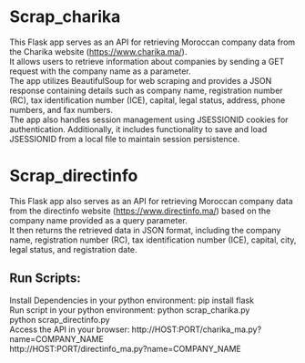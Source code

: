 # Scrap_charika
This Flask app serves as an API for retrieving Moroccan company data from the Charika website (https://www.charika.ma/).<br>It allows users to retrieve information about companies by sending a GET request with the company name as a parameter. <br>The app utilizes BeautifulSoup for web scraping and provides a JSON response containing details such as company name, registration number (RC), tax identification number (ICE), capital, legal status, address, phone numbers, and fax numbers. <br>The app also handles session management using JSESSIONID cookies for authentication. Additionally, it includes functionality to save and load JSESSIONID from a local file to maintain session persistence.

# Scrap_directinfo
This Flask app also serves as an API for retrieving Moroccan company data from the directinfo website (https://www.directinfo.ma/) based on the company name provided as a query parameter.<br>
It then returns the retrieved data in JSON format, including the company name, registration number (RC), tax identification number (ICE), capital, city, legal status, and registration date.

## Run Scripts:
Install Dependencies in your python environment: pip install flask<br>
Run script in your python environment: python scrap_charika.py<br> python scrap_directinfo.py<br>
Access the API in your browser: http://HOST:PORT/charika_ma.py?name=COMPANY_NAME<br> http://HOST:PORT/directinfo_ma.py?name=COMPANY_NAME
